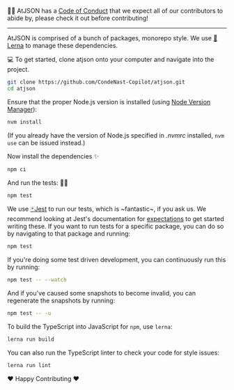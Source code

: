:tipping_hand_woman: AtJSON has a [Code of Conduct](https://github.com/CondeNast-Copilot/atjson/blob/latest/CODE_OF_CONDUCT.md) that we expect all of our contributors to abide by, please check it out before contributing!

***

AtJSON is comprised of a bunch of packages, monorepo style. We use [:dragon:Lerna](https://lernajs.io) to manage these dependencies.

:computer: To get started, clone atjson onto your computer and navigate into the project.

```bash
git clone https://github.com/CondeNast-Copilot/atjson.git
cd atjson
```

Ensure that the proper Node.js version is installed (using [Node Version Manager](https://github.com/creationix/nvm)):

```bash
nvm install
```

(If you already have the version of Node.js specified in _.nvmrc_  installed, `nvm use` can be issued instead.)

Now install the dependencies :sparkles:

```bash
npm ci
```

And run the tests: :woman_scientist:

```bash
npm test
```

We use [:black_joker:Jest](https://facebook.github.io/jest) to run our tests, which is \~fantastic\~, if you ask us. We recommend looking at Jest's documentation for [expectations](https://facebook.github.io/jest/docs/en/expect.html) to get started writing these. If you want to run tests for a specific package, you can do so by navigating to that package and running:

```bash
npm test
```

If you're doing some test driven development, you can continuously run this by running:

```bash
npm test -- --watch
```

And if you've caused some snapshots to become invalid, you can regenerate the snapshots by running:

```bash
npm test -- -u
```

To build the TypeScript into JavaScript for `npm`, use `lerna`:

```bash
lerna run build
```

You can also run the TypeScript linter to check your code for style issues:

```bash
lerna run lint
```

:heart: Happy Contributing :heart:
